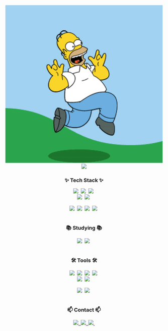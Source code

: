 <div align="center">
  <img src="https://github.com/iyeojae/iyeojae/blob/main/102_shop1_613400.gif" />
</div>
<!--타이틀 부분-->
<div align="center">
  <img src="https://readme-typing-svg.demolab.com?font=Nanum+Pen+Script&pause=1000&width=435&lines=%EA%B7%80%EC%97%BD%EA%B3%A0+%EC%82%AC%EB%82%98%EC%9A%B4+%EC%82%AC%EC%9E%90+%ED%95%9C%EB%A7%88%EB%A6%AC" />
</div>

<h3 align="center">✨ Tech Stack ✨</h3>
<div align="center">
  <img src="https://img.shields.io/badge/react-20232a.svg?style=for-the-badge&logo=react&logoColor=61DAFB" />&nbsp
  <img src="https://img.shields.io/badge/javascript-F7DF1E.svg?style=for-the-badge&logo=javascript&logoColor=20232a" />&nbsp
  <img src="https://img.shields.io/badge/html5-E34F26.svg?style=for-the-badge&logo=html5&logoColor=white" />&nbsp
</div>

<div align="center">
  <img src="https://img.shields.io/badge/css3-1572B6.svg?style=for-the-badge&logo=css3&logoColor=white" />&nbsp
  <img src="https://img.shields.io/badge/my sql-3578E5?style=for-the-badge&logo=mysql&logoColor=white" />&nbsp
</div>

<br>

<div align="center">
  <img src="https://img.shields.io/badge/Java-007396?style=for-the-badge&logo=OpenJDK&logoColor=white%22" />&nbsp
  <img src="https://img.shields.io/badge/Spring-6DB33F?style=for-the-badge&logo=Spring&logoColor=white">&nbsp
  <img src="https://img.shields.io/badge/Spring Boot-6DB33F?style=for-the-badge&logo=SpringBoot&logoColor=white">&nbsp
  <img src="https://img.shields.io/badge/Spring Security-11557c?style=for-the-badge&logo=SpringSecurity&logoColor=white" />&nbsp
</div>

<br>

<h3 align="center">📚 Studying 📚</h3>
<div align="center">
  <img src="https://img.shields.io/badge/typescript-007ACC.svg?style=for-the-badge&logo=typescript&logoColor=white" />&nbsp
  <img src="https://img.shields.io/badge/AWS-181717?style=for-the-badge&logo=amazonwebservices&logoColor=white" />&nbsp
</div>

<br>

<h3 align="center">🛠 Tools 🛠</h3>
<div align="center">
  <img src="https://img.shields.io/badge/git-F05033.svg?style=for-the-badge&logo=git&logoColor=white" />&nbsp
  <img src="https://img.shields.io/badge/github-181717.svg?style=for-the-badge&logo=github&logoColor=white" />&nbsp
  <img src="https://img.shields.io/badge/Notion-F3F3F3.svg?style=for-the-badge&logo=notion&logoColor=black" />&nbsp
  <img src="https://img.shields.io/badge/Docker-2496ED?style=for-the-badge&logo=Docker&logoColor=white" />&nbsp
</div>

<div align="center">
  <img src="https://img.shields.io/badge/figma-F24E1E.svg?style=for-the-badge&logo=figma&logoColor=white" />&nbsp
  <img src="https://img.shields.io/badge/slack-20232a?style=for-the-badge&logo=slack&logoColor=white" />&nbsp
</div>

<br>

<div align="center">
  <img src="https://img.shields.io/badge/intellij idea-2C2C32.svg?style=for-the-badge&logo=intellijidea&logoColor=white" />&nbsp
  <img src="https://img.shields.io/badge/eclipse ide-2C2C32.svg?style=for-the-badge&logo=eclipseide&logoColor=white" />&nbsp
</div>

<br>

<h3 align="center">📫 Contact 📫</h3>
<div align="center">
  <a href="https://velog.io/@iyeojae1/">
    <img src="https://img.shields.io/badge/Velog-1EBC8F?style=for-the-badge&logo=velog&logoColor=white" />&nbsp
  </a>
  <a href="https://www.instagram.com/iyeojae1/">
    <img src="https://img.shields.io/badge/instagram-FF4154?style=for-the-badge&logo=instagram&logoColor=white" />&nbsp
  </a>
  <a href="mailto:iyeojae1@gmail.com">
    <img
      src="https://img.shields.io/badge/iyeojae1@gmail.com-D14836?style=for-the-badge&logo=gmail&logoColor=white"/>&nbsp
  </a>
</div>
